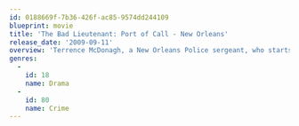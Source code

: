 ```yaml
---
id: 0188669f-7b36-426f-ac85-9574dd244109
blueprint: movie
title: 'The Bad Lieutenant: Port of Call - New Orleans'
release_date: '2009-09-11'
overview: 'Terrence McDonagh, a New Orleans Police sergeant, who starts out as a good cop, receiving a medal and a promotion to lieutenant for heroism during Hurricane Katrina. During his heroic act, McDonagh injures his back and later becomes addicted to prescription pain medication. McDonagh finds himself involved with a drug dealer who is suspected of murdering a family of African immigrants.'
genres:
  -
    id: 18
    name: Drama
  -
    id: 80
    name: Crime
---
```

